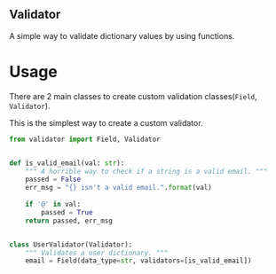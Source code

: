 ## Validator
A simple way to validate dictionary values by using functions.


# Usage
There are 2 main classes to create custom validation classes(`Field`, `Validator`).

This is the simplest way to create a custom validator.
 
```python
from validator import Field, Validator


def is_valid_email(val: str):
    """ A horrible way to check if a string is a valid email. """
    passed = False
    err_msg = "{} isn't a valid email.".format(val)
    
    if '@' in val:
        passed = True
    return passed, err_msg


class UserValidator(Validator):
    """ Validates a user dictionary. """
    email = Field(data_type=str, validators=[is_valid_email])
  
```